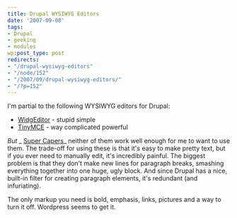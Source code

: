 ```yaml
---
title: Drupal WYSIWYG Editors
date: '2007-09-08'
tags:
- Drupal
- geeking
- modules
wp:post_type: post
redirects:
- "/drupal-wysiwyg-editors"
- "/node/152"
- "/2007/09/drupal-wysiwyg-editors/"
- "/?p=152"
---
```


I'm partial to the following WYSIWYG editors for Drupal:

- [WidgEditor](http://drupal.org/project/widgeditor) - stupid simple
- [TinyMCE](http://drupal.org/project/tinymce) - way complicated powerful

_But_ _ [Super Capers](http://www.iucn-tftsg.org/?super_capers)_ neither of them work well enough for me to want to use them. The trade-off for using these is that it's easy to make pretty text, but if you ever need to manually edit, it's incredibly painful. The biggest problem is that they don't make new lines for paragraph breaks, smashing everything together into one huge, ugly block. And since Drupal has a nice, built-in filter for creating paragraph elements, it's redundant (and infuriating).

The only markup you need is bold, emphasis, links, pictures and a way to turn it off. Wordpress seems to get it.
